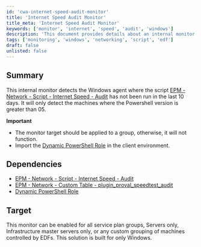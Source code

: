 ```yaml
---
id: 'cwa-internet-speed-audit-monitor'
title: 'Internet Speed Audit Monitor'
title_meta: 'Internet Speed Audit Monitor'
keywords: ['monitor', 'internet', 'speed', 'audit', 'windows']
description: 'This document provides details about an internal monitor that detects Windows agents where the Internet Speed Audit script has not been run in the last 10 days. It outlines important considerations, dependencies, and target groups for implementation.'
tags: ['monitoring', 'windows', 'networking', 'script', 'edf']
draft: false
unlisted: false
---
```

## Summary

This internal monitor detects the Windows agent where the script [EPM - Network - Script - Internet Speed - Audit](https://proval.itglue.com/DOC-5078775-9166226) has not been run in the last 10 days. It will only detect the machines where the Powershell version is greater than 05.

**Important**
- The monitor target should be applied to a group, otherwise, it will not function.
- Import the [Dynamic PowerShell Role](https://proval.itglue.com/DOC-5078775-10926872) in the client environment.

## Dependencies

- [EPM - Network - Script - Internet Speed - Audit](https://proval.itglue.com/DOC-5078775-9166226)
- [EPM - Network - Custom Table - plugin_proval_speedtest_audit](https://proval.itglue.com/DOC-5078775-9166228)
- [Dynamic PowerShell Role](https://proval.itglue.com/DOC-5078775-10926872)

## Target

This monitor can be enabled for all service plan groups, Servers only, Infrastructure master servers only, or any custom grouping of machines controlled by EDFs. This solution is built for only Windows.



